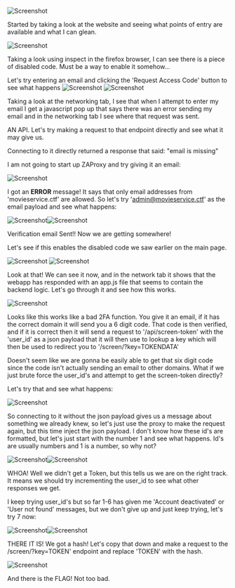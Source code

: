 

![Screenshot](Screenshots/Advanced_Screening_NHSec1.png)

Started by taking a look at the website and seeing what points of entry are available and what I can glean.

![Screenshot](Screenshots/Advanced_Screening_NHSec2.png)

Taking a look using inspect in the firefox browser, I can see there is a piece of disabled code. Must be a way to enable it somehow...

Let's try entering an email and clicking the 'Request Access Code' button to see what happens
![Screenshot](Screenshots/Advanced_Screening_NHSec3_2.png)
![Screenshot](Screenshots/Advanced_Screening_NHSec3_1.png)

Taking a look at the networking tab, I see that when I attempt to enter my email I get a javascript pop up that says there was an error sending my email and in the networking tab I see where that request was sent. 

AN API. Let's try making a request to that endpoint directly and see what it may give us.

Connecting to it directly returned a response that said: "email is missing"

I am not going to start up ZAProxy and try giving it an email:

![Screenshot](Screenshots/Advanced_Screening_NHSec4.png)

I got an **ERROR** message! It says that only email addresses from 'movieservice.ctf' are allowed. So let's try 'admin@movieservice.ctf' as the email payload and see what happens:

![Screenshot](Screenshots/Advanced_Screening_NHSec5_1.png)![Screenshot](Screenshots/Advanced_Screening_NHSec5_2.png)

Verification email Sent!! Now we are getting somewhere!

Let's see if this enables the disabled code we saw earlier on the main page.

![Screenshot](Screenshots/Advanced_Screening_NHSec6_1.png)
![Screenshot](Screenshots/Advanced_Screening_NHSec6_2.png)

Look at that! We can see it now, and in the network tab it shows that the webapp has responded with an app.js file that seems to contain the backend logic. Let's go through it and see how this works.


![Screenshot](Screenshots/Advanced_Screening_NHSec7.png)

Looks like this works like a bad 2FA function. You give it an email, if it has the correct domain it will send you a 6 digit code. That code is then verified, and if it is correct then it will send a request to '/api/screen-token' with the 'user_id' as a json payload that it will then use to lookup a key which will then be used to redirect you to '/screen/?key=TOKENDATA'

Doesn't seem like we are gonna be easily able to get that six digit code since the code isn't actually sending an email to other domains. What if we just brute force the user_id's and attempt to get the screen-token directly?

Let's try that and see what happens:

![Screenshot](Screenshots/Advanced_Screening_NHSec8.png)

So connecting to it without the json payload gives us a message about something we already knew, so let's just use the proxy to make the request again, but this time inject the json payload. I don't know how these id's are formatted, but let's just start with the number 1 and see what happens. Id's are usually numbers and 1 is a number, so why not?

![Screenshot](Screenshots/Advanced_Screening_NHSec9_1.png)![Screenshot](Screenshots/Advanced_Screening_NHSec9_2.png)

WHOA! Well we didn't get a Token, but this tells us we are on the right track. It means we should try incrementing the user_id to see what other responses we get. 

I keep trying user_id's but so far 1-6 has given me 'Account deactivated' or 'User not found' messages, but we don't give up and just keep trying, let's try 7 now:

![Screenshot](Screenshots/Advanced_Screening_NHSec10_1.png)![Screenshot](Screenshots/Advanced_Screening_NHSec10_2.png)

THERE IT IS! We got a hash! Let's copy that down and make a request to the /screen/?key=TOKEN' endpoint and replace 'TOKEN' with the hash.

![Screenshot](Screenshots/Advanced_Screening_NHSecFinal.png)

And there is the FLAG! Not too bad. 
